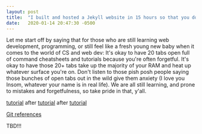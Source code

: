 ```yaml
---
layout: post
title:  "I built and hosted a Jekyll website in 15 hours so that you don't have to!"
date:   2020-01-14 20:47:30 -0500
---
```


Let me start off by saying that for those who are still learning web development, programming, or still feel like a fresh young new baby when it comes to the world of CS and web dev: It's okay to have 20 tabs open full of command cheatsheets and tutorials because you're often forgetful. It's okay to have those 20+ tabs take up the majority of your RAM and heat up whatever surface you're on. Don't listen to those pish posh people saying those bunches of open tabs out in the wild give them anxiety (I love you Insom, whatever your name is in real life). We are all still learning, and prone to mistakes and forgetfulness, so take pride in that, y'all. 

[tutorial](https://www.smashingmagazine.com/2014/08/build-blog-jekyll-github-pages/) after [tutorial](https://michelleful.github.io/code-blog//2014/02/28/setting-up-a-jekyll-blog-on-github-pages/) after [tutorial](https://24ways.org/2013/get-started-with-github-pages/)

[Git references](https://githowto.com/staging_changes)

TBD!!!
